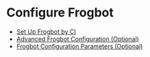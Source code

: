 # Configure Frogbot

* [Set Up Frogbot by CI](set-up-frogbot-by-ci/)
* [Advanced Frogbot Configuration (Optional)](advanced-frogbot-configuration-optional.md)
* [Frogbot Configuration Parameters (Optional)](frogbot-configuration-parameters-optional.md)

